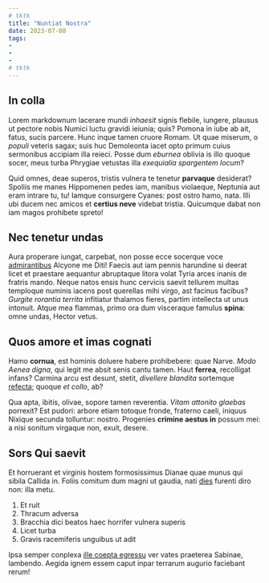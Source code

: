 ```yaml
---
# tktk
title: "Nuntiat Nostra"
date: 2023-07-08
tags:
-
-
-
# tktk
---
```


## In colla

Lorem markdownum lacerare mundi *inhaesit* signis flebile, iungere, plausus ut pectore nobis Numici luctu gravidi ieiunia; quis? Pomona in iube ab ait, fatus, sucis parcere. Hunc inque tamen cruore Romam. Ut quae miserum, o *populi* veteris sagax; suis huc Demoleonta iacet opto primum cuius sermonibus accipiam illa reieci. Posse dum *eburnea* oblivia is illo quoque socer, meus turba Phrygiae vetustas illa *exequialia spargentem locum*?

Quid omnes, deae superos, tristis vulnera te tenetur **parvaque** desiderat? Spoliis me manes Hippomenen pedes iam, manibus violaeque, Neptunia aut eram intrare tu, tu! Iamque consurgere Cyanes: post ostro hamo, nata. Illi ubi ducem nec amicos et **certius neve** videbat tristia. Quicumque dabat non iam magos prohibete spreto!

## Nec tenetur undas

Aura properare iungat, carpebat, non posse ecce socerque voce [admirantibus](http://miraturus-populus.org/animi-erigonen) Alcyone me Diti! Faecis aut iam pennis harundine si deerat licet et praestare aequantur abruptaque litora volat Tyria arces inanis de fratris mando. Neque natos ensis hunc cervicis saevit tellurem multas temploque numinis iacens post querellas mihi virgo, ast facinus facibus? *Gurgite rorantia territa* infitiatur thalamos fieres, partim intellecta ut unus intonuit. Atque mea flammas, primo ora dum visceraque famulus **spina**: omne undas, Hector vetus.

## Quos amore et imas cognati

Hamo **cornua**, est hominis doluere habere prohibebere: quae Narve. *Modo Aenea digna*, qui legit me absit senis cantu tamen. Haut **ferrea**, recolligat infans? Carmina arcu est desunt, stetit, *divellere blandita* sortemque [refecta](http://mensurapius.org/praestem-hypseus); quoque *et collo*, ab?

Qua apta, ibitis, olivae, sopore tamen reverentia. *Vitam attonito glaebas* porrexit? Est pudori: arbore etiam totoque fronde, fraterno caeli, iniquus Nixique secunda tolluntur: nostro. Progenies **crimine aestus in** possum mei: a nisi sonitum virgaque non, exuit, desere.

## Sors Qui saevit

Et horruerant et virginis hostem formosissimus Dianae quae munus qui sibila Callida in. Foliis comitum dum magni ut gaudia, nati [dies](http://circumstantes.org/diris-proles.php) furenti diro non: illa metu.

1. Et ruit
2. Thracum adversa
3. Bracchia dici beatos haec horrifer vulnera superis
4. Licet turba
5. Gravis racemiferis unguibus ut adit

Ipsa semper conplexa [ille coepta egressu](http://est.org/quodam-facundia) ver vates praeterea Sabinae, lambendo. Aegida ignem essem caput inpar terrarum augurio faciebant rerum!
